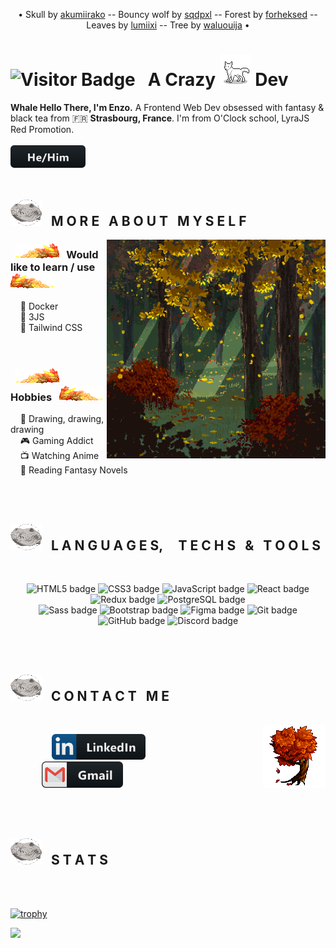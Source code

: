 <!--- <p align="center"><img height="380" src="#"></p> -->
<p align="center">• Skull by <a href="https://www.deviantart.com/akumiirako/" target="_blank">akumiirako</a> -- Bouncy wolf by <a href="https://www.deviantart.com/sqdpxl/" target="_blank">sqdpxl</a> -- Forest by <a href="https://www.deviantart.com/forheksed" target ="_blank">forheksed</a> -- Leaves by <a href="https://www.deviantart.com/lumiixi/" target="_blank">lumiixi</a> -- Tree by <a href="https://www.deviantart.com/waluouija/">waluouija</a> •</p>

# ![Visitor Badge](https://visitor-badge.laobi.icu/badge?page_id=CrazyWolv.CrazyWolv&right_color=green) &nbsp; A Crazy <img src="https://github.com/CrazyWolv/CrazyWolv/blob/main/img/wolf-gif.gif" width="50" /> Dev 

**Whale Hello There, I'm Enzo.** A Frontend Web Dev obsessed with fantasy & black tea from :fr: **Strasbourg, France**. I'm from O'Clock school, LyraJS Red Promotion.
<br/><br/>
<img src="https://github.com/CrazyWolv/CrazyWolv/blob/main/img/hehim.svg" width="120" />
<br/><br/>

## <img src="https://github.com/CrazyWolv/CrazyWolv/blob/main/img/wolf-skull.png" width="50" /> &nbsp; M O R E &nbsp; A B O U T &nbsp; M Y S E L F
<img width="350" height="auto" alt="forest" align="right" src="https://github.com/CrazyWolv/CrazyWolv/blob/main/img/forest.png" />

### &nbsp; <img src="https://github.com/CrazyWolv/CrazyWolv/blob/main/img/leaves-left.png" width="70" /> &nbsp; Would like to learn / use &nbsp; <img src="https://github.com/CrazyWolv/CrazyWolv/blob/main/img/leaves-right.png" width="70" />
&nbsp; &nbsp; 🌱 Docker  
&nbsp; &nbsp; 🌱 3JS  
&nbsp; &nbsp; 🌱 Tailwind CSS  
<br/><br/>

### &nbsp; <img src="https://github.com/CrazyWolv/CrazyWolv/blob/main/img/leaves-left.png" width="70" /> &nbsp; Hobbies &nbsp; <img src="https://github.com/CrazyWolv/CrazyWolv/blob/main/img/leaves-right.png" width="70" />
&nbsp; &nbsp; :art: Drawing, drawing, drawing  
&nbsp; &nbsp; :video_game: Gaming Addict  
&nbsp; &nbsp; :tv: Watching Anime  
&nbsp; &nbsp; :book: Reading Fantasy Novels  

<br/>
<br/>

## <img src="https://github.com/CrazyWolv/CrazyWolv/blob/main/img/wolf-skull.png" width="50" /> &nbsp; L A N G U A G E S, &nbsp; &nbsp; T E C H S &nbsp; & &nbsp; T O O L S
<br>
<p align="center">
  <img src="https://img.shields.io/badge/-HTML5-%23E44D27?style=flat&logo=html5&logoColor=ffffff" alt="HTML5 badge" title="HTML5 badge" />
  <img src="https://img.shields.io/badge/-CSS3-%231572B6?style=flat&logo=css3" alt="CSS3 badge" title="CSS3 badge" />
  <img src="https://img.shields.io/badge/-JavaScript-%23282C34?style=flat&logo=javascript" alt="JavaScript badge" title="JavaScript badge" />
  <img src="https://img.shields.io/badge/-React-%23282C34?style=flat&logo=react" alt="React badge" title="React badge" />
  <img src="https://img.shields.io/badge/-Redux-%23282C34?style=flat&logo=redux&logoColor=336791" alt="Redux badge" title="Redux badge" />
  <img src="https://img.shields.io/badge/-PostgreSQL-336791?style=flat&logo=postgresql&logoColor=ffffff" alt="PostgreSQL badge" title="PostgreSQL badge" />
<br>
  <img src="https://img.shields.io/badge/-Sass-%23CC6699?style=flat&logo=sass&logoColor=ffffff" alt="Sass badge" title="Sass badge" />
  <img src="https://img.shields.io/badge/-Bootstrap-563D7C?style=flat&logo=bootstrap&logoColor=%23ffffff" alt="Bootstrap badge" title="Bootstrap badge" />
  <img src="https://img.shields.io/badge/-Figma-181717?style=flat&logo=figma" alt="Figma badge" title="Figma badge" />
  <img src="https://img.shields.io/badge/-Git-%23F05032?style=flat&logo=git&logoColor=%23ffffff" alt="Git badge" title="Git badge" />
  <img src="https://img.shields.io/badge/-GitHub-black?style=flat&logo=github&logoColor=%23ffffff" alt="GitHub badge" title="GitHub badge" />
  <img src="https://img.shields.io/badge/-Discord-5562EA?style=flat&logo=discord&logoColor=%23ffffff" alt="Discord badge" title="Discord badge" />
</p>
  
<br/>
<br/>

## <img src="https://github.com/CrazyWolv/CrazyWolv/blob/main/img/wolf-skull.png" width="50" /> &nbsp; C O N T A C T &nbsp; M E
<br />
  <img width="100" height="auto" alt="tree" align="right" src="https://github.com/CrazyWolv/CrazyWolv/blob/main/img/tree.png" />

  <p align="left">
    <!-- More badges like these just here --→ https://github.com/MikeCodesDotNET/ColoredBadges  -->
    &nbsp; &nbsp; <a style="margin-left:50px;" href="https://www.linkedin.com/in/enzo-poulhes/" target="_blank"><img width="150" src="https://github.com/CrazyWolv/CrazyWolv/blob/main/img/linkedin.svg" alt="CrazyWolv LinkedIn" /></a> &nbsp; &nbsp; &nbsp; <a style="padding-left:50px;" href="mailto:poulhes.e@gmail.com"><img width="130" src="https://github.com/CrazyWolv/CrazyWolv/blob/main/img/gmail.svg" alt="CrazyWolv Mail" /></a>
  </p>
  
<br/>
<br/>

## <img src="https://github.com/CrazyWolv/CrazyWolv/blob/main/img/wolf-skull.png" width="50" /> &nbsp; S T A T S
<br />

&nbsp;  
[![trophy](https://github-profile-trophy.vercel.app/?username=CrazyWolv&theme=gruvbox&no-frame=true&title=Stars,Commits,Followers,Repositories&margin-w=15)](https://github.com/CrazyWolv/github-profile-trophy)

<a href=""><img src="https://github-readme-stats.vercel.app/api?username=CrazyWolv&theme=dark&show_icons=true&count_private=true&hide_border=true" width="450" /></a>